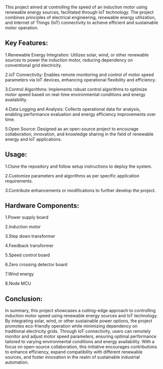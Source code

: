 This project aimed at controlling the speed of an induction motor using renewable energy sources, facilitated through IoT technology. The project combines principles of electrical engineering, renewable energy utilization, and Internet of Things (IoT) connectivity to achieve efficient and sustainable motor operation.

## Key Features:

1.Renewable Energy Integration: Utilizes solar, wind, or other renewable sources to power the induction motor, reducing dependency on conventional grid electricity.

2.IoT Connectivity: Enables remote monitoring and control of motor speed parameters via IoT devices, enhancing operational flexibility and efficiency.

3.Control Algorithms: Implements robust control algorithms to optimize motor speed based on real-time environmental conditions and energy availability.

4.Data Logging and Analysis: Collects operational data for analysis, enabling performance evaluation and energy efficiency improvements over time.

5.Open Source: Designed as an open-source project to encourage collaboration, innovation, and knowledge sharing in the field of renewable energy and IoT applications.

## Usage:

1.Clone the repository and follow setup instructions to deploy the system.

2.Customize parameters and algorithms as per specific application requirements.

3.Contribute enhancements or modifications to further develop the project.

## Hardware Components:

1.Power supply board

2.Induction motor

3.Step down transformer

4.Feedback transformer

5.Speed control board

6.Zero crossing detector board

7.Wind energy

8.Node MCU

## Conclusion:

In summary, this project showcases a cutting-edge approach to controlling induction motor speed using renewable energy sources and IoT technology. By integrating solar, wind, or other sustainable power options, the project promotes eco-friendly operation while minimizing dependency on traditional electricity grids. Through IoT connectivity, users can remotely monitor and adjust motor speed parameters, ensuring optimal performance tailored to varying environmental conditions and energy availability. With a focus on open-source collaboration, this initiative encourages contributions to enhance efficiency, expand compatibility with different renewable sources, and foster innovation in the realm of sustainable industrial automation.
